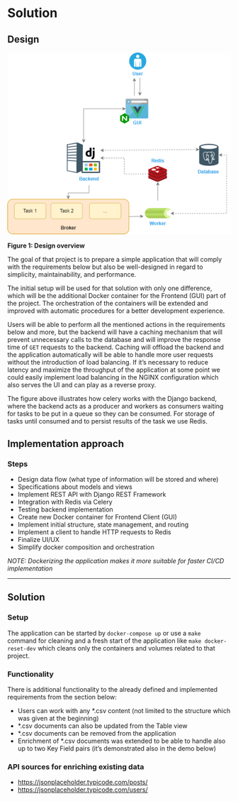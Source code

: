 # Solution

## Design
![](./docs/images/Initial_Design.png "CSV Web App Design")

**Figure 1: Design overview**

The goal of that project is to prepare a simple application that will comply with the requirements below but also be well-designed in regard to simplicity, maintainability, and performance. 


The initial setup will be used for that solution with only one difference, which will be the additional Docker container for the Frontend (GUI) part of the project. The orchestration of the containers will be extended and improved with automatic procedures for a better development experience.


Users will be able to perform all the mentioned actions in the requirements below and more, but the backend will have a caching mechanism that will prevent unnecessary calls to the database and will improve the response time of `GET` requests to the backend. Caching will offload the backend and the application automatically will be able to handle more user requests without the introduction of load balancing.
If it’s necessary to reduce latency and maximize the throughput of the application at some point we could easily implement load balancing in the NGINX configuration which also serves the UI and can play as a reverse proxy.

The figure above illustrates how celery works with the Django backend, where the backend acts as a producer and workers as consumers waiting for tasks to be put in a queue so they can be consumed. For storage of tasks until consumed and to persist results of the task we use Redis.


## Implementation approach

### Steps
* Design data flow (what type of information will be stored and where)
* Specifications about models and views
* Implement REST API with Django REST Framework
* Integration with Redis via Celery
* Testing backend implementation
* Create new Docker container for Frontend Client (GUI)
* Implement initial structure, state management, and routing
* Implement a client to handle HTTP requests to Redis
* Finalize UI/UX 
* Simplify docker composition and orchestration

_NOTE: Dockerizing the application makes it more suitable for faster CI/CD implementation_

<hr/>

## Solution

### Setup
The application can be started by `docker-compose up` or use a `make` command for cleaning and a fresh start of the application like `make docker-reset-dev` which cleans only the containers and volumes related to that project.


### Functionality
There is additional functionality to the already defined and implemented requirements from the section below:
* Users can work with any *.csv content (not limited to the structure which was given at the beginning)
* *.csv documents can also be updated from the Table view
* *.csv documents can be removed from the application
* Enrichment of *.csv documents was extended to be able to handle also up to two Key Field pairs (it’s demonstrated also in the demo below)


### API sources for enriching existing data
* https://jsonplaceholder.typicode.com/posts/
* https://jsonplaceholder.typicode.com/users/

